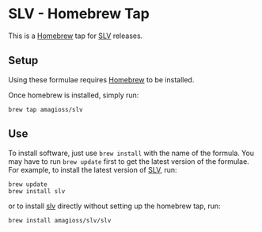 SLV - Homebrew Tap
=====================
This is a [Homebrew][brew] tap for [SLV][slv] releases.

Setup
-----
Using these formulae requires [Homebrew][brew] to be installed.

Once homebrew is installed, simply run:
```
brew tap amagioss/slv
```

Use
---
To install software, just use `brew install` with the name of the formula. You may have to run `brew update` first to get the latest version of the formulae.
For example, to install the latest version of [SLV][slv], run:
```
brew update
brew install slv
```
or to install [slv][slv] directly without setting up the homebrew tap, run:
```
brew install amagioss/slv/slv
```

[brew]: http://brew.sh
[slv]: https://github.com/amagioss/slv
